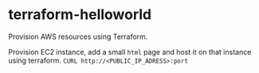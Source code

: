 # terraform-helloworld
Provision AWS resources using Terraform.

Provision EC2 instance, add a small `html` page and host it on that instance using terraform. 
`CURL http://<PUBLIC_IP_ADRESS>:port`
